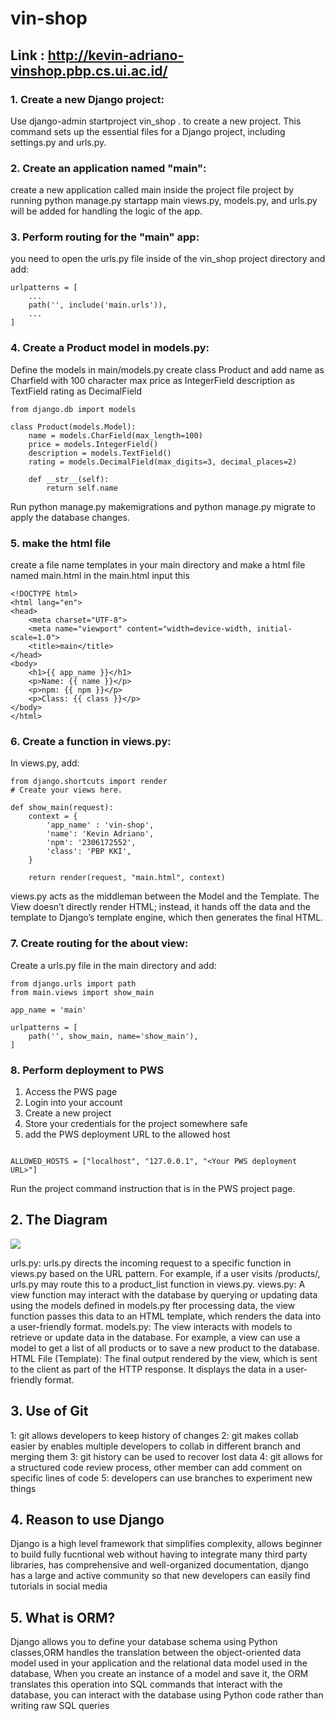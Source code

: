 # vin-shop
## Link : http://kevin-adriano-vinshop.pbp.cs.ui.ac.id/

### 1. Create a new Django project:

Use django-admin startproject vin_shop . to create a new project. This command sets up the essential files for a Django project, including settings.py and urls.py.

### 2. Create an application named "main":

create a new application called main inside the project file project by running python manage.py startapp main
views.py, models.py, and urls.py will be added for handling the logic of the app.

### 3. Perform routing for the "main" app:

you need to open the urls.py file inside of the vin_shop project directory and add:

```
urlpatterns = [
    ...
    path('', include('main.urls')),
    ...
]
```

### 4. Create a Product model in models.py:

Define the models in main/models.py
create class Product and add
name as Charfield with 100 character max
price as IntegerField 
description as TextField
rating as DecimalField

```
from django.db import models

class Product(models.Model):
    name = models.CharField(max_length=100)
    price = models.IntegerField()
    description = models.TextField()
    rating = models.DecimalField(max_digits=3, decimal_places=2)

    def __str__(self):
        return self.name
```
Run python manage.py makemigrations and python manage.py migrate to apply the database changes.

### 5. make the html file
create a file name templates  in your main directory and make a html file named main.html
in the main.html input this

```
<!DOCTYPE html>
<html lang="en">
<head>
    <meta charset="UTF-8">
    <meta name="viewport" content="width=device-width, initial-scale=1.0">
    <title>main</title>
</head>
<body>
    <h1>{{ app_name }}</h1>
    <p>Name: {{ name }}</p>
    <p>npm: {{ npm }}</p>
    <p>Class: {{ class }}</p>
</body>
</html>
```

### 6. Create a function in views.py:
In views.py, add:

```
from django.shortcuts import render
# Create your views here.

def show_main(request):
    context = {
        'app_name' : 'vin-shop',
        'name': 'Kevin Adriano',
        'npm': '2306172552',
        'class': 'PBP KKI',
    }

    return render(request, "main.html", context)
```

views.py acts as the middleman between the Model and the Template. The View doesn’t directly render HTML; instead, it hands off the data and the template to Django’s template engine, which then generates the final HTML.

### 7. Create routing for the about view:

Create a urls.py file in the main directory and add:

```
from django.urls import path
from main.views import show_main

app_name = 'main'

urlpatterns = [
    path('', show_main, name='show_main'),
]
```

### 8. Perform deployment to PWS


1. Access the PWS page
2. Login into your account
3. Create a new project
4. Store your credentials for the project somewhere safe
5. add the PWS deployment URL to the allowed host
```

ALLOWED_HOSTS = ["localhost", "127.0.0.1", "<Your PWS deployment URL>"]

```

Run the project command instruction that is in the PWS project page.


## 2. The Diagram

![](image/diagram.png)

urls.py: urls.py directs the incoming request to a specific function in views.py based on the URL pattern. For example, if a user visits /products/, urls.py may route this to a product_list function in views.py.
views.py: A view function may interact with the database by querying or updating data using the models defined in models.py
fter processing data, the view function passes this data to an HTML template, which renders the data into a user-friendly format.
models.py: The view interacts with models to retrieve or update data in the database. For example, a view can use a model to get a list of all products or to save a new product to the database.
HTML File (Template): The final output rendered by the view, which is sent to the client as part of the HTTP response. It displays the data in a user-friendly format.


## 3. Use of Git
1: git allows developers to keep history of changes
2: git makes collab easier by enables multiple developers to collab in different branch and merging them
3: git history can be used to recover lost data
4: git allows for a structured code review process, other member can add comment on specific lines of code
5: developers can use branches to experiment new things

## 4. Reason to use Django
Django is a high level framework that simplifies complexity, allows beginner to build fully fucntional web without having to integrate many third party libraries, has comprehensive and well-organized documentation, django has a large and active community so that new developers can easily find tutorials in social media

## 5. What is ORM?
Django allows you to define your database schema using Python classes,ORM handles the translation between the object-oriented data model used in your application and the relational data model used in the database, When you create an instance of a model and save it, the ORM translates this operation into SQL commands that interact with the database, you can interact with the database using Python code rather than writing raw SQL queries